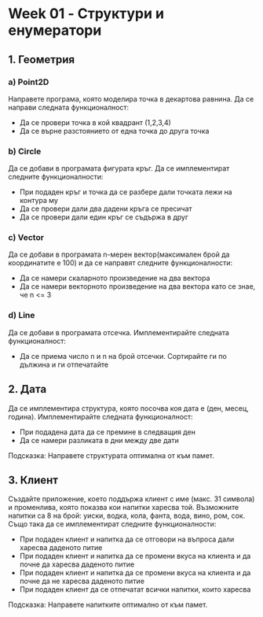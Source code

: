 # Week 01 - Структури и енумератори

## 1. Геометрия

### a) Point2D
 
Направете програма, която моделира точка в декартова равнина.
Да се направи следната функционалност:
 * Да се провери точка в кой квадрант (1,2,3,4) 
 * Да се върне разстоянието от една точка до друга точка


 ### b) Circle

Да се добави в програмата фигурата кръг. Да се имплементират следните функционалности:

 * При подаден кръг и точка да се разбере дали точката лежи на контура му
 * Да се провери дали два дадени кръга се пресичат
 * Да се провери дали един кръг се съдържа в друг

 ### c) Vector

 Да се добави в програмата n-мерен вектор(максимален брой да координатите е 100) и да се направят следните функционалности:

 * Да се намери скаларното произведение на два вектора
 * Да се намери векторното произведение на два вектора като се знае, че n <= 3

 ### d) Line

Да се добави в програмата отсечка. Имплементирайте следната функционалност:

 * Да се приема число n и n на брой отсечки. Сортирайте ги по дължина и ги отпечатайте

 ## 2. Дата

 Да се имплементира структура, която посочва коя дата е (ден, месец, година). Имплементирайте следната функционалност:

  * При подадена дата да се премине в следващия ден
  * Да се намери разликата в дни между две дати

Подсказка: Направете структурата оптимална от към памет.


## 3. Клиент

Създайте приложение, което поддържа клиент с име (макс. 31 символа) и променлива, която показва кои напитки харесва той. Възможните напитки са 8 на брой: уиски, водка, кола, фанта, вода, вино, ром, сок. Също така да се имплементират следните функционалности:

 * При подаден клиент и напитка да се отговори на въпроса дали харесва даденото питие
 * При подаден клиент и напитка да се промени вкуса на клиента и да почне да харесва даденото питие
 * При подаден клиент и напитка да се промени вкуса на клиента и да почне да не харесва даденото питие
 * При подаден клиент да се отпечатат всички напитки, които харесва

Подсказка: Направете напитките оптимално от към памет.


 
